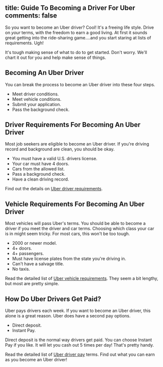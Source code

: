 title: Guide To Becoming a Driver For Uber
comments: false
---
So you want to become an Uber driver? Cool! It's a freeing life style. Drive on _your_ terms, with the freedom to earn a good living. At first it sounds great getting into the ride-sharing game....and you start staring at lists of requirements. Ugh!

It's tough making sense of what to do to get started. Don't worry. We'll chart it out for you and help make sense of things.

## Becoming An Uber Driver
You can break the process to become an Uber driver into these four steps.

* Meet driver conditions.
* Meet vehicle conditions.
* Submit your application.
* Pass the background check.

## Driver Requirements For Becoming An Uber Driver
Most job seekers are eligible to become an Uber driver. If you're driving record and background are clean, you should be okay.

* You must have a valid U.S. drivers license.
* Your car must have 4 doors.
* Cars from the allowed list.
* Pass a background check.
* Have a clean driving record.

Find out the details on [Uber driver requirements](/uber/uber-driver-requirements).

## Vehicle Requirements For Becoming An Uber Driver
Most vehicles will pass Uber's terms. You should be able to become a driver if you meet the driver and car terms. Choosing which class your car is in might seem tricky. For most cars, this won't be too tough.

* 2000 or newer model.
* 4+ doors.
* 4+ passengers.
* Must have license plates from the state you're driving in.
* Can't have a salvage title.
* No taxis.

Read the detailed list of [Uber vehicle requirements](/uber/uber-vehicle-requirements). They seem a bit lengthy, but most are pretty simple.

## How Do Uber Drivers Get Paid?
Uber pays drivers each week. If you want to become an Uber driver, this alone is a great reason. Uber does have a second pay options.

* Direct deposit.
* Instant Pay.

Direct deposit is the normal way drivers get paid. You can choose Instant Pay if you like. It will let you cash out 5 times per day! That's pretty handy.


Read the detailed list of [Uber driver pay](/uber/uber-driver-pay) terms. Find out what you can earn as you become an Uber driver!